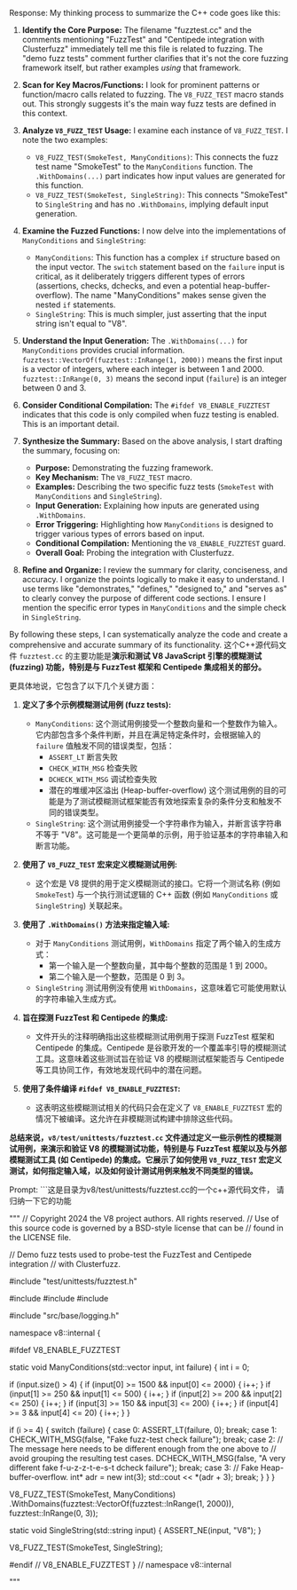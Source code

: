 Response: My thinking process to summarize the C++ code goes like this:

1. **Identify the Core Purpose:** The filename "fuzztest.cc" and the comments mentioning "FuzzTest" and "Centipede integration with Clusterfuzz" immediately tell me this file is related to fuzzing. The "demo fuzz tests" comment further clarifies that it's not the core fuzzing framework itself, but rather examples *using* that framework.

2. **Scan for Key Macros/Functions:** I look for prominent patterns or function/macro calls related to fuzzing. The `V8_FUZZ_TEST` macro stands out. This strongly suggests it's the main way fuzz tests are defined in this context.

3. **Analyze `V8_FUZZ_TEST` Usage:** I examine each instance of `V8_FUZZ_TEST`. I note the two examples:
    * `V8_FUZZ_TEST(SmokeTest, ManyConditions)`: This connects the fuzz test name "SmokeTest" to the `ManyConditions` function. The `.WithDomains(...)` part indicates how input values are generated for this function.
    * `V8_FUZZ_TEST(SmokeTest, SingleString)`: This connects "SmokeTest" to `SingleString` and has no `.WithDomains`, implying default input generation.

4. **Examine the Fuzzed Functions:** I now delve into the implementations of `ManyConditions` and `SingleString`:
    * `ManyConditions`: This function has a complex `if` structure based on the input vector. The `switch` statement based on the `failure` input is critical, as it deliberately triggers different types of errors (assertions, checks, dchecks, and even a potential heap-buffer-overflow). The name "ManyConditions" makes sense given the nested `if` statements.
    * `SingleString`: This is much simpler, just asserting that the input string isn't equal to "V8".

5. **Understand the Input Generation:** The `.WithDomains(...)` for `ManyConditions` provides crucial information. `fuzztest::VectorOf(fuzztest::InRange(1, 2000))` means the first input is a vector of integers, where each integer is between 1 and 2000. `fuzztest::InRange(0, 3)` means the second input (`failure`) is an integer between 0 and 3.

6. **Consider Conditional Compilation:** The `#ifdef V8_ENABLE_FUZZTEST` indicates that this code is only compiled when fuzz testing is enabled. This is an important detail.

7. **Synthesize the Summary:** Based on the above analysis, I start drafting the summary, focusing on:
    * **Purpose:**  Demonstrating the fuzzing framework.
    * **Key Mechanism:**  The `V8_FUZZ_TEST` macro.
    * **Examples:** Describing the two specific fuzz tests (`SmokeTest` with `ManyConditions` and `SingleString`).
    * **Input Generation:** Explaining how inputs are generated using `.WithDomains`.
    * **Error Triggering:** Highlighting how `ManyConditions` is designed to trigger various types of errors based on input.
    * **Conditional Compilation:** Mentioning the `V8_ENABLE_FUZZTEST` guard.
    * **Overall Goal:**  Probing the integration with Clusterfuzz.

8. **Refine and Organize:** I review the summary for clarity, conciseness, and accuracy. I organize the points logically to make it easy to understand. I use terms like "demonstrates," "defines," "designed to," and "serves as" to clearly convey the purpose of different code sections. I ensure I mention the specific error types in `ManyConditions` and the simple check in `SingleString`.

By following these steps, I can systematically analyze the code and create a comprehensive and accurate summary of its functionality.
这个C++源代码文件 `fuzztest.cc` 的主要功能是**演示和测试 V8 JavaScript 引擎的模糊测试 (fuzzing) 功能，特别是与 FuzzTest 框架和 Centipede 集成相关的部分。**

更具体地说，它包含了以下几个关键方面：

1. **定义了多个示例模糊测试用例 (fuzz tests):**
   - `ManyConditions`: 这个测试用例接受一个整数向量和一个整数作为输入。它内部包含多个条件判断，并且在满足特定条件时，会根据输入的 `failure` 值触发不同的错误类型，包括：
     - `ASSERT_LT` 断言失败
     - `CHECK_WITH_MSG` 检查失败
     - `DCHECK_WITH_MSG`  调试检查失败
     - 潜在的堆缓冲区溢出 (Heap-buffer-overflow)
     这个测试用例的目的可能是为了测试模糊测试框架能否有效地探索复杂的条件分支和触发不同的错误类型。
   - `SingleString`: 这个测试用例接受一个字符串作为输入，并断言该字符串不等于 "V8"。这可能是一个更简单的示例，用于验证基本的字符串输入和断言功能。

2. **使用了 `V8_FUZZ_TEST` 宏来定义模糊测试用例:**
   - 这个宏是 V8 提供的用于定义模糊测试的接口。它将一个测试名称 (例如 `SmokeTest`) 与一个执行测试逻辑的 C++ 函数 (例如 `ManyConditions` 或 `SingleString`) 关联起来。

3. **使用了 `.WithDomains()` 方法来指定输入域:**
   - 对于 `ManyConditions` 测试用例，`WithDomains` 指定了两个输入的生成方式：
     - 第一个输入是一个整数向量，其中每个整数的范围是 1 到 2000。
     - 第二个输入是一个整数，范围是 0 到 3。
   - `SingleString` 测试用例没有使用 `WithDomains`，这意味着它可能使用默认的字符串输入生成方式。

4. **旨在探测 FuzzTest 和 Centipede 的集成:**
   - 文件开头的注释明确指出这些模糊测试用例用于探测 FuzzTest 框架和 Centipede 的集成。Centipede 是谷歌开发的一个覆盖率引导的模糊测试工具。这意味着这些测试旨在验证 V8 的模糊测试框架能否与 Centipede 等工具协同工作，有效地发现代码中的潜在问题。

5. **使用了条件编译 `#ifdef V8_ENABLE_FUZZTEST`:**
   - 这表明这些模糊测试相关的代码只会在定义了 `V8_ENABLE_FUZZTEST` 宏的情况下被编译。这允许在非模糊测试构建中排除这些代码。

**总结来说，`v8/test/unittests/fuzztest.cc` 文件通过定义一些示例性的模糊测试用例，来演示和验证 V8 的模糊测试功能，特别是与 FuzzTest 框架以及与外部模糊测试工具 (如 Centipede) 的集成。它展示了如何使用 `V8_FUZZ_TEST` 宏定义测试，如何指定输入域，以及如何设计测试用例来触发不同类型的错误。**

Prompt: ```这是目录为v8/test/unittests/fuzztest.cc的一个c++源代码文件， 请归纳一下它的功能

"""
// Copyright 2024 the V8 project authors. All rights reserved.
// Use of this source code is governed by a BSD-style license that can be
// found in the LICENSE file.

// Demo fuzz tests used to probe-test the FuzzTest and Centipede integration
// with Clusterfuzz.

#include "test/unittests/fuzztest.h"

#include <iostream>
#include <string>
#include <vector>

#include "src/base/logging.h"

namespace v8::internal {

#ifdef V8_ENABLE_FUZZTEST

static void ManyConditions(std::vector<int> input, int failure) {
  int i = 0;

  if (input.size() > 4) {
    if (input[0] >= 1500 && input[0] <= 2000) {
      i++;
    }
    if (input[1] >= 250 && input[1] <= 500) {
      i++;
    }
    if (input[2] >= 200 && input[2] <= 250) {
      i++;
    }
    if (input[3] >= 150 && input[3] <= 200) {
      i++;
    }
    if (input[4] >= 3 && input[4] <= 20) {
      i++;
    }
  }

  if (i >= 4) {
    switch (failure) {
      case 0:
        ASSERT_LT(failure, 0);
        break;
      case 1:
        CHECK_WITH_MSG(false, "Fake fuzz-test check failure");
        break;
      case 2:
        // The message here needs to be different enough from the one above to
        // avoid grouping the resulting test cases.
        DCHECK_WITH_MSG(false,
                        "A very different fake f-u-z-z-t-e-s-t dcheck failure");
        break;
      case 3:
        // Fake Heap-buffer-overflow.
        int* adr = new int(3);
        std::cout << *(adr + 3);
        break;
    }
  }
}

V8_FUZZ_TEST(SmokeTest, ManyConditions)
    .WithDomains(fuzztest::VectorOf(fuzztest::InRange(1, 2000)),
                 fuzztest::InRange(0, 3));

static void SingleString(std::string input) { ASSERT_NE(input, "V8"); }

V8_FUZZ_TEST(SmokeTest, SingleString);

#endif  // V8_ENABLE_FUZZTEST
}  // namespace v8::internal

"""
```